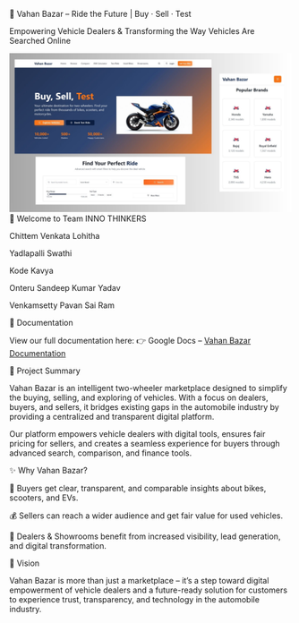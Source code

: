 🚀 Vahan Bazar – Ride the Future | Buy · Sell · Test

Empowering Vehicle Dealers & Transforming the Way Vehicles Are Searched Online

![image alt](https://github.com/ItsmeLohitha14/Vahan-Bazar--Ride-the-Future---Buy-Sell-Test/blob/7102162db3cb3f3bedcce185c0aa29f978e72f5b/Documents/Readme%20Design.jpg)
👋 Welcome to Team INNO THINKERS

Chittem Venkata Lohitha

Yadlapalli Swathi

Kode Kavya

Onteru Sandeep Kumar Yadav

Venkamsetty Pavan Sai Ram

📂 Documentation

View our full documentation here: 👉 Google Docs – [Vahan Bazar Documentation](http://docs.google.com/document/d/1G1mQw-pfbGgbyEKpla55wX-UNeRVb2DD/edit)

📌 Project Summary

Vahan Bazar is an intelligent two-wheeler marketplace designed to simplify the buying, selling, and exploring of vehicles. With a focus on dealers, buyers, and sellers, it bridges existing gaps in the automobile industry by providing a centralized and transparent digital platform.

Our platform empowers vehicle dealers with digital tools, ensures fair pricing for sellers, and creates a seamless experience for buyers through advanced search, comparison, and finance tools.

✨ Why Vahan Bazar?

🚴 Buyers get clear, transparent, and comparable insights about bikes, scooters, and EVs.

💰 Sellers can reach a wider audience and get fair value for used vehicles.

🏢 Dealers & Showrooms benefit from increased visibility, lead generation, and digital transformation.

🌟 Vision

Vahan Bazar is more than just a marketplace – it’s a step toward digital empowerment of vehicle dealers and a future-ready solution for customers to experience trust, transparency, and technology in the automobile industry.
